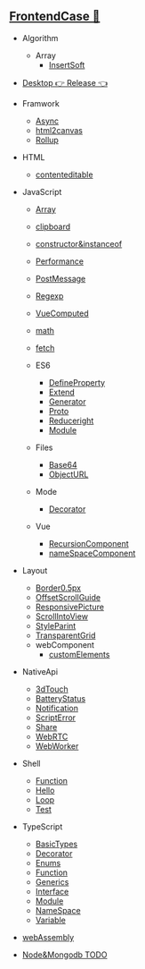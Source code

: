 
## [FrontendCase 🏡](https://blly5.github.io/case/)

- Algorithm
  - Array
    - [InsertSoft](https://github.com/blly5/case/blob/master/algorithm/array/insert/index.js)

- [Desktop  👉 Release 👈 ](https://github.com/l1Yuu/frontend-course-list/releases)

- Framwork
  - [Async](https://blly5.github.io/case/framwork/async/)
  - [html2canvas](https://blly5.github.io/case/framwork/html2canvas/)
  - [Rollup](https://github.com/blly5/case/tree/master/framwork/rollup)

- HTML
  - [contenteditable](https://blly5.github.io/case/html/contenteditable/)

- JavaScript
  - [Array](https://blly5.github.io/case/javascript/array)
  - [clipboard](https://blly5.github.io/case/javascript/clipboard/)
  - [constructor&instanceof](https://blly5.github.io/case/javascript/constructor/)
  - [Performance](https://blly5.github.io/case/javascript/performance/)
  - [PostMessage](https://blly5.github.io/case/javascript/post-message/)
  - [Regexp](https://blly5.github.io/case/javascript/regexp/)
  - [VueComputed](https://l1yuu.github.io/frontend-course-list/javascript/vue-computed/)
  - [math](https://l1yuu.github.io/frontend-course-list/javascript/math)
  - [fetch](https://l1yuu.github.io/frontend-course-list/javascript/fetch)

  - ES6
    - [DefineProperty](https://blly5.github.io/case/javascript/es6/defineProperty/)
    - [Extend](https://blly5.github.io/case/javascript/es6/extends/)
    - [Generator](https://blly5.github.io/case/javascript/es6/generator/)
    - [Proto](https://blly5.github.io/case/javascript/es6/prototype/)
    - [Reduceright](https://blly5.github.io/case/javascript/es6/reduceright/)
    - [Module](https://blly5.github.io/case/javascript/module/)
  
  - Files
    - [Base64](https://l1yuu.github.io/frontend-course-list/javascript/file/base64)
    - [ObjectURL](https://l1yuu.github.io/frontend-course-list/javascript/file/objectURL)
  
  - Mode
    - [Decorator](https://l1yuu.github.io/frontend-course-list/javascript/mode/decorator)

  - Vue
    - [RecursionComponent](https://github.com/blly5/case/tree/master/vue/src/views/recursionComponent)
    - [nameSpaceComponent](https://github.com/blly5/case/tree/master/vue/src/views/nameSpaceComponent)

- Layout
  - [Border0.5px](https://blly5.github.io/case/layout/border0.5/)
  - [OffsetScrollGuide](https://blly5.github.io/case/layout/offset-scroll-guide/)
  - [ResponsivePicture](https://blly5.github.io/case/layout/responsive-picture/)
  - [ScrollIntoView](https://blly5.github.io/case/layout/scroll-into-view/)
  - [StyleParint](https://blly5.github.io/case/layout/style-parint/)
  - [TransparentGrid](https://blly5.github.io/case/layout/transparent-grid/)
  - webComponent
    - [customElements](https://blly5.github.io/case/layout/web-component/custom-elements/)

- NativeApi
  - [3dTouch](https://blly5.github.io/case/native-api/3d-touch/)
  - [BatteryStatus](https://blly5.github.io/case/native-api/battery-status/)
  - [Notification](https://blly5.github.io/case/native-api/notification/)
  - [ScriptError](https://blly5.github.io/case/native-api/script-error/)
  - [Share](https://blly5.github.io/case/native-api/share/)
  - [WebRTC](https://blly5.github.io/case/native-api/web-rtc/)
  - [WebWorker](https://blly5.github.io/case/native-api/web-worker/)

- Shell
  - [Function](https://github.com/blly5/case/blob/master/shell/function/index.sh)
  - [Hello](https://github.com/blly5/case/blob/master/shell/hello/index.sh)
  - [Loop](https://github.com/blly5/case/tree/master/shell/loop)
  - [Test](https://github.com/blly5/case/blob/master/shell/test/index.sh)

- TypeScript
  - [BasicTypes](https://github.com/blly5/case/tree/master/typescript/basic-types)
  - [Decorator](https://github.com/blly5/case/tree/master/typescript/decorator)
  - [Enums](https://github.com/blly5/case/tree/master/typescript/enums)
  - [Function](https://github.com/blly5/case/tree/master/typescript/function)
  - [Generics](https://github.com/blly5/case/tree/master/typescript/generics)
  - [Interface](https://github.com/blly5/case/tree/master/typescript/interface)
  - [Module](https://github.com/blly5/case/tree/master/typescript/module)
  - [NameSpace](https://github.com/blly5/case/tree/master/typescript/namespace)
  - [Variable](https://github.com/blly5/case/tree/master/typescript/variable)

- [webAssembly](https://github.com/blly5/case/tree/master/webAssembly)

- [Node&Mongodb TODO](https://github.com/blly5/case/blob/master/node-mongodb-demo/)

